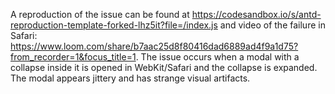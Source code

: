 A reproduction of the issue can be found at <https://codesandbox.io/s/antd-reproduction-template-forked-lhz5it?file=/index.js> and video of the failure in Safari: <https://www.loom.com/share/b7aac25d8f80416dad6889ad4f9a1d75?from_recorder=1&focus_title=1>. The issue occurs when a modal with a collapse inside it is opened in WebKit/Safari and the collapse is expanded. The modal appears jittery and has strange visual artifacts.
